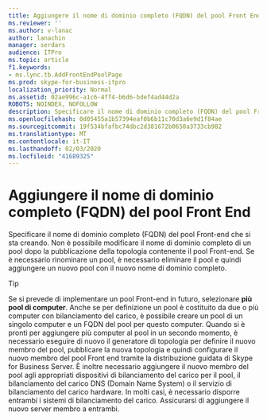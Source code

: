 ```yaml
---
title: Aggiungere il nome di dominio completo (FQDN) del pool Front End
ms.reviewer: ''
ms.author: v-lanac
author: lanachin
manager: serdars
audience: ITPro
ms.topic: article
f1.keywords:
- ms.lync.tb.AddFrontEndPoolPage
ms.prod: skype-for-business-itpro
localization_priority: Normal
ms.assetid: 02ae996c-a1c6-4ff4-b6d6-bdef4ad44d2a
ROBOTS: NOINDEX, NOFOLLOW
description: Specificare il nome di dominio completo (FQDN) del pool Front-end che si sta creando. Non è possibile modificare il nome di dominio completo di un pool dopo la pubblicazione della topologia contenente il pool Front-end. Se è necessario rinominare un pool, è necessario eliminare il pool e quindi aggiungere un nuovo pool con il nuovo nome di dominio completo.
ms.openlocfilehash: 0d05455a1b57394eaf0b6b11c70d3a6e9d1f84ae
ms.sourcegitcommit: 19f534bfafbc74dbc2d381672b0650a3733cb982
ms.translationtype: MT
ms.contentlocale: it-IT
ms.lasthandoff: 02/03/2020
ms.locfileid: "41689325"
---
```

# <a name="add-front-end-pool-fqdn"></a>Aggiungere il nome di dominio completo (FQDN) del pool Front End
 
Specificare il nome di dominio completo (FQDN) del pool Front-end che si sta creando. Non è possibile modificare il nome di dominio completo di un pool dopo la pubblicazione della topologia contenente il pool Front-end. Se è necessario rinominare un pool, è necessario eliminare il pool e quindi aggiungere un nuovo pool con il nuovo nome di dominio completo.
  
> [!TIP]
> Se si prevede di implementare un pool Front-end in futuro, selezionare **più pool di computer**. Anche se per definizione un pool è costituito da due o più computer con bilanciamento del carico, è possibile creare un pool di un singolo computer e un FQDN del pool per questo computer. Quando si è pronti per aggiungere più computer al pool in un secondo momento, è necessario eseguire di nuovo il generatore di topologia per definire il nuovo membro del pool, pubblicare la nuova topologia e quindi configurare il nuovo membro del pool Front end tramite la distribuzione guidata di Skype for Business Server. È inoltre necessario aggiungere il nuovo membro del pool agli appropriati dispositivi di bilanciamento del carico per il pool, il bilanciamento del carico DNS (Domain Name System) o il servizio di bilanciamento del carico hardware. In molti casi, è necessario disporre entrambi i sistemi di bilanciamento del carico. Assicurarsi di aggiungere il nuovo server membro a entrambi. 
  

